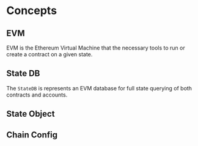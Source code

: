 <!--
order: 1
-->

# Concepts

## EVM

EVM is the Ethereum Virtual Machine that the necessary tools to run or create a contract on a given state.

## State DB

The `StateDB` is represents an EVM database for full state querying of both contracts and accounts.

## State Object

## Chain Config
